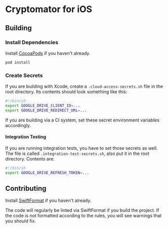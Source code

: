 # Cryptomator for iOS

## Building

### Install Dependencies

Install [CocoaPods](https://cocoapods.org/) if you haven't already.

```sh
pod install
```

### Create Secrets

If you are building with Xcode, create a `.cloud-access-secrets.sh` file in the root directory. Its contents should look something like this:

```sh
#!/bin/sh
export GOOGLE_DRIVE_CLIENT_ID=...
export GOOGLE_DRIVE_REDIRECT_URL=...
```

If you are building via a CI system, set these secret environment variables accordingly.

#### Integration Testing

If you are running integration tests, you have to set those secrets as well. The file is called `.integration-test-secrets.sh`, also put it in the root directory. Contents are:

```sh
#!/bin/sh
export GOOGLE_DRIVE_REFRESH_TOKEN=...
```

## Contributing

Install [SwiftFormat](https://github.com/nicklockwood/SwiftFormat/) if you haven't already.

The code will regularly be linted via SwiftFormat if you build the project. If the code is not formatted according to the rules, you will see warnings that you should fix.
